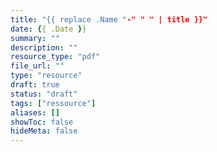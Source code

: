 ```yaml
---
title: "{{ replace .Name "-" " " | title }}"
date: {{ .Date }}
summary: ""
description: ""
resource_type: "pdf"
file_url: ""
type: "resource"
draft: true
status: "draft"
tags: ["ressource"]
aliases: []
showToc: false
hideMeta: false
---
```

